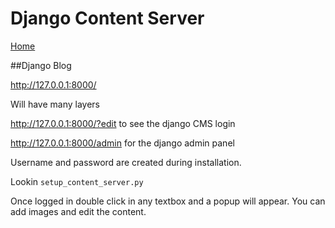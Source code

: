 # Django Content Server

[Home](../README.md)

##Django Blog



http://127.0.0.1:8000/

Will have many layers

http://127.0.0.1:8000/?edit to see the django CMS login

http://127.0.0.1:8000/admin for the django admin panel

Username and password are created during installation.

Lookin `setup_content_server.py`

Once logged in double click in any textbox and a popup will appear. You can add images and edit the content.